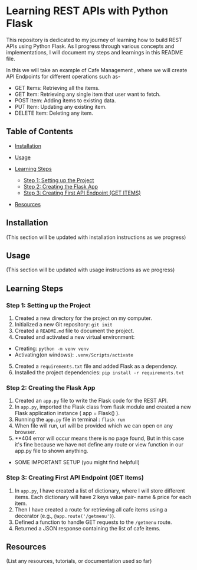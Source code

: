 # Learning REST APIs with Python Flask

This repository is dedicated to my journey of learning how to build REST APIs using Python Flask. As I progress through various concepts and implementations, I will document my steps and learnings in this README file.

In this we will take an example of Cafe Management , where we will create API Endpoints for different operations such as-
- GET Items: Retrieving all the items.
- GET Item: Retrieving any single item that user want to fetch.
- POST Item: Adding items to existing data.
- PUT Item: Updating any existing item.
- DELETE Item: Deleting any item.

## Table of Contents

- [Installation](#installation)
- [Usage](#usage)
- [Learning Steps](#learning-steps)
  - [Step 1: Setting up the Project](#step-1-setting-up-the-project)
  - [Step 2: Creating the Flask App](#step-2-creating-the-flask-app)
  - [Step 3: Creating First API  Endpoint (GET ITEMS)](#step-3-creating-first-api-endpoint)

- [Resources](#resources)

## Installation

(This section will be updated with installation instructions as we progress)

## Usage

(This section will be updated with usage instructions as we progress)

## Learning Steps

### Step 1: Setting up the Project

1. Created a new directory for the project on my computer.
2. Initialized a new Git repository:
```git init```
3. Created a `README.md` file to document the project.
4. Created and activated a new virtual environment:

- Creating: ```python -m venv venv```
- Activating(on windows): ```.venv/Scripts/activate```
5. Created a `requirements.txt` file and added Flask as a dependency.
6. Installed the project dependencies: ```pip install -r requirements.txt```

### Step 2: Creating the Flask App

1. Created an `app.py` file to write the Flask code for the REST API.
2. In `app.py`, imported the Flask class from flask module and created a new Flask application instance ( app = Flask() ).
3. Running the `app.py` file in terminal : ```flask run```
4. When file will run, url will be provided which we can open on any browser.
5. **404 error will occur means there is no page found, But in this case it's fine because we have not define any route or view function in our app.py file to shown anything.

- SOME IMPORTANT SETUP (you might find helpfull)

### Step 3: Creating First API Endpoint (GET Items)


1. In `app.py`, I have created a list of dictionary, where I will store different items. Each dictionary will have 2 keys value pair- name & price for each item.
2. Then I have created a route for retrieving all cafe items using a decorator (e.g., `@app.route('/getmenu')`).
3. Defined a function to handle GET requests to the `/getmenu` route.
5. Returned a JSON response containing the list of cafe items.


## Resources

(List any resources, tutorials, or documentation used so far)


